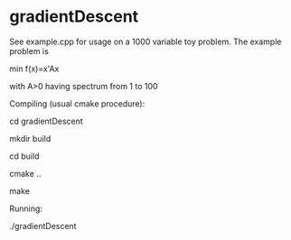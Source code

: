 # gradientDescent
See example.cpp for usage on a 1000 variable toy problem. The example problem is 

min f(x)=x'Ax 

with A>0 having spectrum from 1 to 100



Compiling (usual cmake procedure):

cd gradientDescent

mkdir build

cd build

cmake ..

make 

Running:

./gradientDescent


